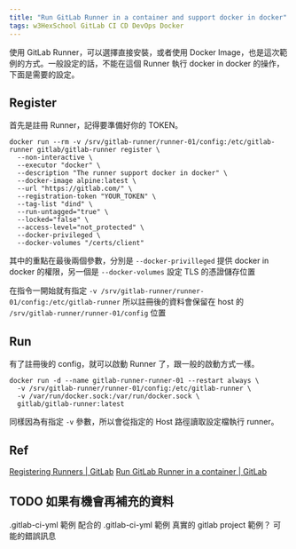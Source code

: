 ```yaml
---
title: "Run GitLab Runner in a container and support docker in docker"
tags: w3HexSchool GitLab CI CD DevOps Docker
---
```


使用 GitLab Runner，可以選擇直接安裝，或者使用 Docker Image，也是這次範例的方式。一般設定的話，不能在這個 Runner 執行 docker in docker 的操作，下面是需要的設定。

## Register

首先是註冊 Runner，記得要準備好你的 TOKEN。

```shell
docker run --rm -v /srv/gitlab-runner/runner-01/config:/etc/gitlab-runner gitlab/gitlab-runner register \
  --non-interactive \
  --executor "docker" \
  --description "The runner support docker in docker" \
  --docker-image alpine:latest \
  --url "https://gitlab.com/" \
  --registration-token "YOUR_TOKEN" \
  --tag-list "dind" \
  --run-untagged="true" \
  --locked="false" \
  --access-level="not_protected" \
  --docker-privileged \
  --docker-volumes "/certs/client"
```

其中的重點在最後兩個參數，分別是 `--docker-privilleged` 提供 docker in docker 的權限，另一個是 `--docker-volumes` 設定 TLS 的憑證儲存位置

在指令一開始就有指定 `-v /srv/gitlab-runner/runner-01/config:/etc/gitlab-runner` 所以註冊後的資料會保留在 host 的 `/srv/gitlab-runner/runner-01/config` 位置

## Run

有了註冊後的 config，就可以啟動 Runner 了，跟一般的啟動方式一樣。

```shell
docker run -d --name gitlab-runner-runner-01 --restart always \
  -v /srv/gitlab-runner/runner-01/config:/etc/gitlab-runner \
  -v /var/run/docker.sock:/var/run/docker.sock \
  gitlab/gitlab-runner:latest
```

同樣因為有指定 `-v` 參數，所以會從指定的 Host 路徑讀取設定檔執行 runner。

## Ref

[Registering Runners | GitLab](https://docs.gitlab.com/runner/register/index.html#docker)
[Run GitLab Runner in a container | GitLab](https://docs.gitlab.com/runner/install/docker.html)

## TODO 如果有機會再補充的資料

.gitlab-ci-yml 範例
配合的 .gitlab-ci-yml 範例
真實的 gitlab project 範例？
可能的錯誤訊息
